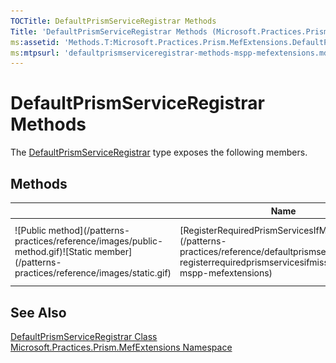 ```yaml
---
TOCTitle: DefaultPrismServiceRegistrar Methods
Title: 'DefaultPrismServiceRegistrar Methods (Microsoft.Practices.Prism.MefExtensions)'
ms:assetid: 'Methods.T:Microsoft.Practices.Prism.MefExtensions.DefaultPrismServiceRegistrar'
ms:mtpsurl: 'defaultprismserviceregistrar-methods-mspp-mefextensions.md'
---
```



# DefaultPrismServiceRegistrar Methods

The [DefaultPrismServiceRegistrar](/patterns-practices/reference/defaultprismserviceregistrar-class-mspp-mefextensions) type exposes the following members.

## Methods


<table>

<thead>
<tr class="header">
<th> </th>
<th>Name</th>
<th>Description</th>
</tr>
</thead>
<tbody>
<tr class="odd">
<td>![Public method](/patterns-practices/reference/images/public-method.gif)![Static member](/patterns-practices/reference/images/static.gif)</td>
<td>[RegisterRequiredPrismServicesIfMissing](/patterns-practices/reference/defaultprismserviceregistrar-registerrequiredprismservicesifmissing-method-mspp-mefextensions)</td>
<td><div class="summary">
Registers the required Prism types that are not already registered in the [AggregateCatalog](http://msdn.microsoft.com/en-us/library/dd833165).
</div></td>
</tr>
</tbody>
</table>

## See Also

[DefaultPrismServiceRegistrar Class](/patterns-practices/reference/defaultprismserviceregistrar-class-mspp-mefextensions)  
[Microsoft.Practices.Prism.MefExtensions Namespace](/patterns-practices/reference/mspp-mefextensions-namespace)  